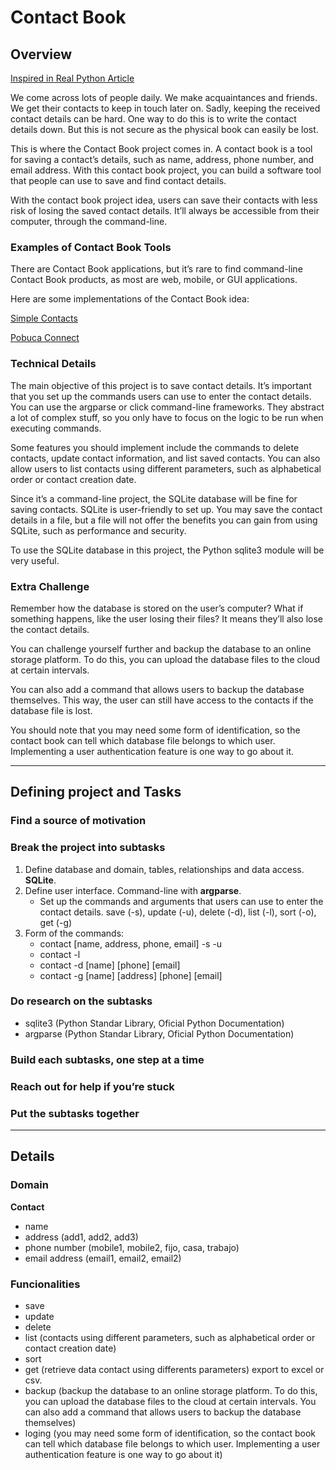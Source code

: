 # Contact Book

## Overview

[Inspired in Real Python Article](https://realpython.com/intermediate-python-project-ideas/#command-line)

We come across lots of people daily. We make acquaintances and friends. We get their contacts to keep in touch later on. Sadly, keeping the received contact details can be hard. One way to do this is to write the contact details down. But this is not secure as the physical book can easily be lost.

This is where the Contact Book project comes in. A contact book is a tool for saving a contact’s details, such as name, address, phone number, and email address. With this contact book project, you can build a software tool that people can use to save and find contact details.

With the contact book project idea, users can save their contacts with less risk of losing the saved contact details. It’ll always be accessible from their computer, through the command-line.

### Examples of Contact Book Tools

There are Contact Book applications, but it’s rare to find command-line Contact Book products, as most are web, mobile, or GUI applications.

Here are some implementations of the Contact Book idea:

[Simple Contacts](https://play.google.com/store/apps/details?id=com.simplemobiletools.contacts&hl=en_US)

[Pobuca Connect](https://connect.pobuca.com/)

### Technical Details

The main objective of this project is to save contact details. It’s important that you set up the commands users can use to enter the contact details. You can use the argparse or click command-line frameworks. They abstract a lot of complex stuff, so you only have to focus on the logic to be run when executing commands.

Some features you should implement include the commands to delete contacts, update contact information, and list saved contacts. You can also allow users to list contacts using different parameters, such as alphabetical order or contact creation date.

Since it’s a command-line project, the SQLite database will be fine for saving contacts. SQLite is user-friendly to set up. You may save the contact details in a file, but a file will not offer the benefits you can gain from using SQLite, such as performance and security.

To use the SQLite database in this project, the Python sqlite3 module will be very useful.

### Extra Challenge

Remember how the database is stored on the user’s computer? What if something happens, like the user losing their files? It means they’ll also lose the contact details.

You can challenge yourself further and backup the database to an online storage platform. To do this, you can upload the database files to the cloud at certain intervals.

You can also add a command that allows users to backup the database themselves. This way, the user can still have access to the contacts if the database file is lost.

You should note that you may need some form of identification, so the contact book can tell which database file belongs to which user. Implementing a user authentication feature is one way to go about it.

---

## Defining project and Tasks

### Find a source of motivation

### Break the project into subtasks
1. Define database and domain, tables, relationships and data access. **SQLite**.
2. Define user interface. Command-line with **argparse**.
   - Set up the commands and arguments that users can use to enter the contact details.
        save (-s), update (-u), delete (-d), list (-l), sort (-o), get (-g)
4. Form of the commands:
   * contact [name, address, phone, email] -s -u
   * contact -l
   * contact -d [name] [phone] [email]
   * contact -g [name] [address] [phone] [email]

### Do research on the subtasks
   * sqlite3 (Python Standar Library, Oficial Python Documentation)
   * argparse (Python Standar Library, Oficial Python Documentation)

### Build each subtasks, one step at a time

### Reach out for help if you’re stuck

### Put the subtasks together

---

## Details

### Domain

**Contact**
* name
* address (add1, add2, add3)
* phone number (mobile1, mobile2, fijo, casa, trabajo)
* email address (email1, email2, email2)


### Funcionalities
* save
* update
* delete
* list (contacts using different parameters, such as alphabetical order or contact creation date)
* sort
* get (retrieve data contact using differents parameters)
  export to excel or csv.
* backup (backup the database to an online storage platform. To do this, you can upload the database files to the cloud at certain intervals. You can also add a command that allows users to backup the database themselves)
* loging (you may need some form of identification, so the contact book can tell which database file belongs to which user. Implementing a user authentication feature is one way to go about it)